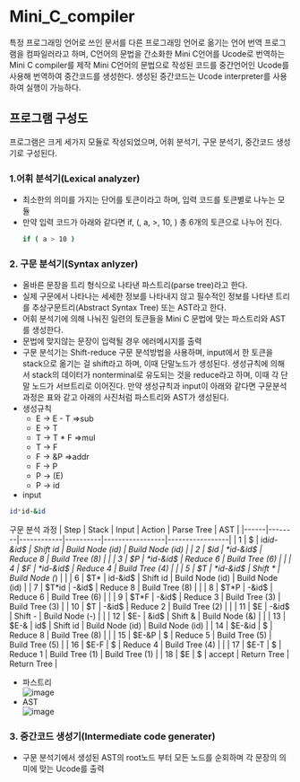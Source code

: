 # Mini_C_compiler
특정 프로그래밍 언어로 쓰인 문서를 다른 프로그래밍 언어로 옮기는 언어 번역 프로그램을 컴파일러라고 하며, C언어의 문법을 간소화한 Mini C언어를 Ucode로 번역하는 Mini C compiler를 제작
Mini C언어의 문법으로 작성된 코드를 중간언어인 Ucode를 사용해 번역하여 중간코드를 생성한다. 생성된 중간코드는 Ucode interpreter를 사용하여 실행이 가능하다.  

## 프로그램 구성도
프로그램은 크게 세가지 모듈로 작성되었으며, 어휘 분석기, 구문 분석기, 중간코드 생성기로 구성된다.
### 1.어휘 분석기(Lexical analyzer)
- 최소한의 의미를 가지는 단어를 토큰이라고 하며, 입력 코드를 토큰별로 나누는 모듈  
- 만약 입력 코드가 아래와 같다면 if, (, a, >, 10, ) 총 6개의 토큰으로 나누어 진다.
  ```sh
  if ( a > 10 )
  ```
### 2. 구문 분석기(Syntax anlyzer)
- 올바른 문장을 트리 형식으로 나타낸 파스트리(parse tree)라고 한다.
- 실제 구문에서 나타나는 세세한 정보를 나타내지 않고 필수적인 정보를 나타낸 트리를 추상구문트리(Abstract Syntax Tree) 또는 AST라고 한다.
- 어휘 분석기에 의해 나눠진 일련의 토큰들을 Mini C 문법에 맞는 파스트리와 AST를 생성한다.
- 문법에 맞지않는 문장이 입력될 경우 에러메시지를 출력
- 구문 분석기는 Shift-reduce 구문 분석방법을 사용하며, input에서 한 토큰을 stack으로 옮기는 걸 shift라고 하며, 이때 단말노드가 생성된다. 생성규칙에 의해서 stack의 데이터가 nonterminal로 유도되는 것을 reduce라고 하며, 이때 각 단말 노드가 서브트리로 이어진다. 만약 생성규칙과 input이 아래와 같다면 구문분석과정은 표와 같고 아래의 사진처럼 파스트리와 AST가 생성된다.
- 생성규칙
  - E -> E - T  =>sub
  - E -> T
  - T -> T * F  =>mul
  - T -> F
  - F -> &P     =>addr
  - F -> P
  - P -> (E)
  - P -> id
- input
```sh
id*id-&id
```
구문 분석 과정
| Step | Stack  | Input      | Action   | Parse Tree      | AST             |
|------|--------|------------|----------|-----------------|-----------------|
| 1    | $      | id*id-&id$ | Shift id | Build Node (id) | Build Node (id) |
| 2    | $id    | *id-&id$   | Reduce 8 | Build Tree (8)  |                 |
| 3    | $P     | *id-&id$   | Reduce 6 | Build Tree (6)  |                 |
| 4    | $F     | *id-&id$   | Reduce 4 | Build Tree (4)  |                 |
| 5    | $T     | *id-&id$   | Shift *  | Build Node (*)  |                 |
| 6    | $T*    | id-&id$    | Shift id | Build Node (id) | Build Node (id) |
| 7    | $T*id  | -&id$      | Reduce 8 | Build Tree (8)  |                 |
| 8    | $T*P   | -&id$      | Reduce 6 | Build Tree (6)  |                 |
| 9    | $T*F   | -&id$      | Reduce 3 | Build Tree (3)  | Build Tree (3)  |
| 10   | $T     | -&id$      | Reduce 2 | Build Tree (2)  |                 |
| 11   | $E     | -&id$      | Shift -  | Build Node (-)  |                 |
| 12   | $E-    | &id$       | Shift &  | Build Node (&)  |                 |
| 13   | $E-&   | id$        | Shift id | Build Node (id) | Build Node (id) |
| 14   | $E-&id | $          | Reduce 8 | Build Tree (8)  |                 |
| 15   | $E-&P  | $          | Reduce 5 | Build Tree (5)  | Build Tree (5)  |
| 16   | $E-F   | $          | Reduce 4 | Build Tree (4)  |                 |
| 17   | $E-T   | $          | Reduce 1 | Build Tree (1)  | Build Tree (1)  |
| 18   | $E     | $          | accept   | Return Tree     | Return Tree     |
- 파스트리  
![image](https://user-images.githubusercontent.com/59434021/125738564-fea9a488-47df-4f2f-9b04-a89be407aaa2.png)  
- AST  
![image](https://user-images.githubusercontent.com/59434021/125738690-d156e72c-a3b1-4bff-a8ff-1d981db20965.png)  
### 3. 중간코드 생성기(Intermediate code generater)
- 구문 분석기에서 생성된 AST의 root노드 부터 모든 노드를 순회하며 각 문장의 의미에 맞는 Ucode를 출력
